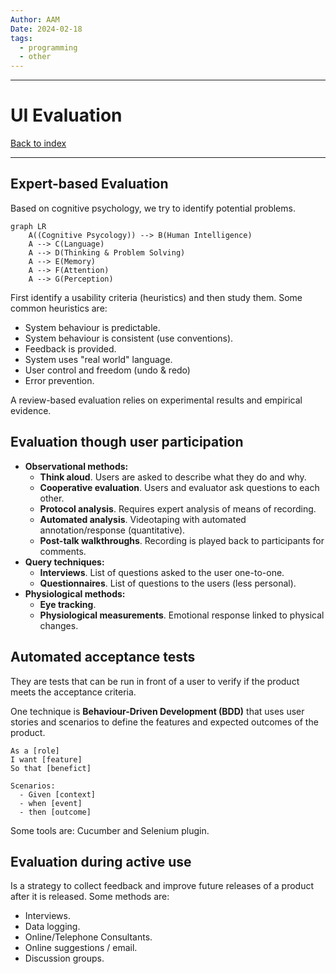 ```yaml
---
Author: AAM
Date: 2024-02-18
tags:
  - programming
  - other
---
```


---
# UI Evaluation

[Back to index](../HCI.md)

---

## Expert-based Evaluation

Based on cognitive psychology, we try to identify potential problems.

```mermaid
graph LR
	A((Cognitive Psycology)) --> B(Human Intelligence)
    A --> C(Language)
    A --> D(Thinking & Problem Solving)
    A --> E(Memory)
    A --> F(Attention)
    A --> G(Perception)
```

First identify a usability criteria (heuristics) and then study them.
Some common heuristics are:
- System behaviour is predictable.
- System behaviour is consistent (use conventions).
- Feedback is provided.
- System uses "real world" language.
- User control and freedom (undo & redo)
- Error prevention.

A review-based evaluation relies on experimental results and empirical evidence.

## Evaluation though user participation

- **Observational methods:**
	- **Think aloud**. Users are asked to describe what they do and why.
	- **Cooperative evaluation**. Users and evaluator ask questions to each other.
	- **Protocol analysis**. Requires expert analysis of means of recording.
	- **Automated analysis**. Videotaping with automated annotation/response (quantitative).
	- **Post-talk walkthroughs**. Recording is played back to participants for comments.
- **Query techniques:**
	- **Interviews**. List of questions asked to the user one-to-one.
	- **Questionnaires**. List of questions to the users (less personal).
- **Physiological methods:**
	- **Eye tracking**.
	- **Physiological measurements**. Emotional response linked to physical changes.

## Automated acceptance tests

They are tests that can be run in front of a user to verify if the product meets the acceptance criteria.

One technique is **Behaviour-Driven Development (BDD)** that uses user stories and scenarios to define the features and expected outcomes of the product.

```text
As a [role]
I want [feature]
So that [benefict]

Scenarios:
  - Given [context]
  - when [event]
  - then [outcome]
```

Some tools are: Cucumber and Selenium plugin.

## Evaluation during active use

Is a strategy to collect feedback and improve future releases of a product after it is released. Some methods are:

- Interviews.
- Data logging.
- Online/Telephone Consultants.
- Online suggestions / email.
- Discussion groups.